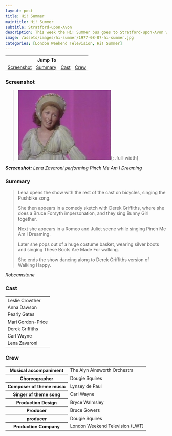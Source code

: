 ```yaml
---
layout: post
title: Hi! Summer
maintitle: Hi! Summer
subtitle: Stratford-upon-Avon
description: This week the Hi! Summer bus goes to Stratford-upon-Avon with Leslie Crowther, Anna Dawson, Pearly Gates, Mari Gordon-Price, Derek Griffiths, Derek Griffiths, Lena Zavaroni.
image: /assets/images/hi-summer/1977-08-07-hi-summer.jpg
categories: [London Weekend Television, Hi! Summer]
---
```


<table style="text-align:center;">
<tr><th colspan="4">Jump To</th></tr>
<tr>
<td><a href="#screenshot">Screenshot</a></td>
<td><a href="#summary">Summary</a></td>
<td><a href="#cast">Cast</a></td>
<td><a href="#crew">Crew</a></td>
</tr>
</table>

### Screenshot
> ![Screenshot](/assets/images/hi-summer/1977-08-07-hi-summer.jpg){: .full-width}

<cite>**Screenshot:** Lena Zavaroni performing Pinch Me Am I Dreaming</cite>

### Summary
> Lena opens the show with the rest of the cast on bicycles, singing the Pushbike song.
>
> She then appears in a comedy sketch with Derek Griffiths, where she does a Bruce Forsyth impersonation, and they sing Bunny Girl together.
>
> Next she appears in a Romeo and Juliet scene while singing Pinch Me Am I Dreaming.
>
> Later she pops out of a huge costume basket, wearing silver boots and singing These Boots Are Made For walking.
>
> She ends the show dancing along to Derek Griffiths version of Walking Happy.

<cite>Robcamstone</cite>

### Cast
<table>
<tr><td>Leslie Crowther</td></tr>
<tr><td>Anna Dawson</td></tr>
<tr><td>Pearly Gates</td></tr>
<tr><td>Mari Gordon-Price</td></tr>
<tr><td>Derek Griffiths</td></tr>
<tr><td>Carl Wayne</td></tr>
<tr><td>Lena Zavaroni</td></tr>
</table>

### Crew
<table>
<tr><th>Musical accompaniment</th><td>The Alyn Ainsworth Orchestra</td></tr>
<tr><th>Choreographer</th><td>Dougie Squires</td></tr>
<tr><th>Composer of theme music</th><td>Lynsey de Paul</td></tr>
<tr><th>Singer of theme song</th><td>Carl Wayne</td></tr>
<tr><th>Production Design</th><td>Bryce Walmsley</td></tr>
<tr><th>Producer</th><td>Bruce Gowers</td></tr>
<tr><th>producer</th><td>Dougie Squires</td></tr>
<tr><th>Production Company</th><td>London Weekend Television (LWT)</td></tr>
</table>

<!-- **Google Map:**
<span class="post-categories">[Fanz of Lena Zavaroni (Mapping Lena Zavaroni’s life)]() -->

